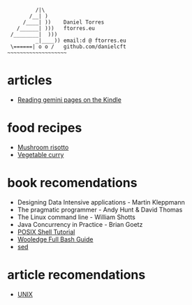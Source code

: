 ```
         /|\
       /__| )
     /____| ))    Daniel Torres
   /______| )))   ftorres.eu
 /________|  )))
         _|____)) email:d @ ftorres.eu
 \======| o o /   github.com/danielcft
~~~~~~~~~~~~~~~~~~~
```

# articles
- [Reading gemini pages on the Kindle](pages/read_gemlogs_on_kindle.md)

# food recipes
- [Mushroom risotto](mushroom_risotto.md)
- [Vegetable curry](vegetable_curry.md)

# book recomendations
- Designing Data Intensive applications - Martin Kleppmann
- The pragmatic programmer - Andy Hunt & David Thomas
- The Linux command line - William Shotts
- Java Concurrency in Practice - Brian Goetz
- [POSIX Shell Tutorial](https://www.grymoire.com/Unix/Sh.html) 
- [Wooledge Full Bash Guide](https://mywiki.wooledge.org/FullBashGuide)
- [sed](https://www.panix.com/~elflord/unix/sed.html)

# article recomendations
- [UNIX](https://danluu.com/mcilroy-unix)
